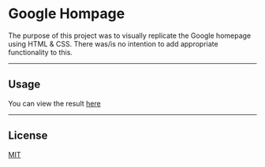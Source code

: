# Google Hompage

The purpose of this project was to visually replicate the Google homepage using HTML & CSS. There was/is no intention to add appropriate functionality to this.

---

## Usage

You can view the result [here](https://amkruzel.github.io/google-homepage/)

---

## License
[MIT](https://choosealicense.com/licenses/mit/)